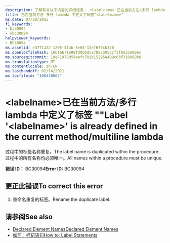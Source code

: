 ```yaml
---
description: 了解有关以下内容的详细信息： <labelname> 已在当前方法/多行 lambda 中定义了标签 ""
title: 已在当前方法-多行 lambda 中定义了标签“<labelname>”
ms.date: 07/20/2015
f1_keywords:
- bc30094
- vbc30094
helpviewer_keywords:
- BC30094
ms.assetid: e3771a22-1205-41ab-8e64-12ef679cb376
ms.openlocfilehash: 16b16671e08fd0bbd5a78a75055cf3f8a33e00ec
ms.sourcegitcommit: 10e719780594efc781b15295e499c66f316068b8
ms.translationtype: MT
ms.contentlocale: zh-CN
ms.lasthandoff: 02/14/2021
ms.locfileid: "100478602"
---
```

# <a name="label-labelname-is-already-defined-in-the-current-methodmultiline-lambda"></a><span data-ttu-id="b2c6d-103">\<labelname>已在当前方法/多行 lambda 中定义了标签 ""</span><span class="sxs-lookup"><span data-stu-id="b2c6d-103">Label '\<labelname>' is already defined in the current method/multiline lambda</span></span>

<span data-ttu-id="b2c6d-104">过程中的标签名称重复。</span><span class="sxs-lookup"><span data-stu-id="b2c6d-104">The label name is duplicated within the procedure.</span></span> <span data-ttu-id="b2c6d-105">过程中的所有名称均必须唯一。</span><span class="sxs-lookup"><span data-stu-id="b2c6d-105">All names within a procedure must be unique.</span></span>  
  
 <span data-ttu-id="b2c6d-106">**错误 ID：** BC30094</span><span class="sxs-lookup"><span data-stu-id="b2c6d-106">**Error ID:** BC30094</span></span>  
  
## <a name="to-correct-this-error"></a><span data-ttu-id="b2c6d-107">更正此错误</span><span class="sxs-lookup"><span data-stu-id="b2c6d-107">To correct this error</span></span>  
  
1. <span data-ttu-id="b2c6d-108">重命名重复的标签。</span><span class="sxs-lookup"><span data-stu-id="b2c6d-108">Rename the duplicate label.</span></span>  
  
## <a name="see-also"></a><span data-ttu-id="b2c6d-109">请参阅</span><span class="sxs-lookup"><span data-stu-id="b2c6d-109">See also</span></span>

- [<span data-ttu-id="b2c6d-110">Declared Element Names</span><span class="sxs-lookup"><span data-stu-id="b2c6d-110">Declared Element Names</span></span>](../programming-guide/language-features/declared-elements/declared-element-names.md)
- [<span data-ttu-id="b2c6d-111">如何：标记语句</span><span class="sxs-lookup"><span data-stu-id="b2c6d-111">How to: Label Statements</span></span>](../programming-guide/program-structure/how-to-label-statements.md)
